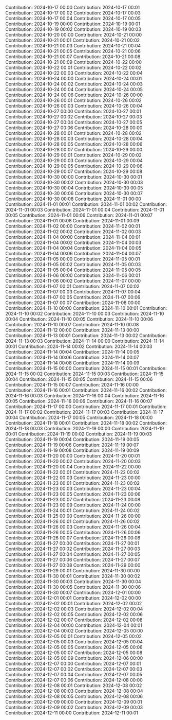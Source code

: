 Contribution: 2024-10-17 00:00
Contribution: 2024-10-17 00:01
Contribution: 2024-10-17 00:02
Contribution: 2024-10-17 00:03
Contribution: 2024-10-17 00:04
Contribution: 2024-10-17 00:05
Contribution: 2024-10-19 00:00
Contribution: 2024-10-19 00:01
Contribution: 2024-10-19 00:02
Contribution: 2024-10-19 00:03
Contribution: 2024-10-20 00:00
Contribution: 2024-10-21 00:00
Contribution: 2024-10-21 00:01
Contribution: 2024-10-21 00:02
Contribution: 2024-10-21 00:03
Contribution: 2024-10-21 00:04
Contribution: 2024-10-21 00:05
Contribution: 2024-10-21 00:06
Contribution: 2024-10-21 00:07
Contribution: 2024-10-21 00:08
Contribution: 2024-10-21 00:09
Contribution: 2024-10-22 00:00
Contribution: 2024-10-22 00:01
Contribution: 2024-10-22 00:02
Contribution: 2024-10-22 00:03
Contribution: 2024-10-22 00:04
Contribution: 2024-10-24 00:00
Contribution: 2024-10-24 00:01
Contribution: 2024-10-24 00:02
Contribution: 2024-10-24 00:03
Contribution: 2024-10-24 00:04
Contribution: 2024-10-24 00:05
Contribution: 2024-10-24 00:06
Contribution: 2024-10-26 00:00
Contribution: 2024-10-26 00:01
Contribution: 2024-10-26 00:02
Contribution: 2024-10-26 00:03
Contribution: 2024-10-26 00:04
Contribution: 2024-10-27 00:00
Contribution: 2024-10-27 00:01
Contribution: 2024-10-27 00:02
Contribution: 2024-10-27 00:03
Contribution: 2024-10-27 00:04
Contribution: 2024-10-27 00:05
Contribution: 2024-10-27 00:06
Contribution: 2024-10-28 00:00
Contribution: 2024-10-28 00:01
Contribution: 2024-10-28 00:02
Contribution: 2024-10-28 00:03
Contribution: 2024-10-28 00:04
Contribution: 2024-10-28 00:05
Contribution: 2024-10-28 00:06
Contribution: 2024-10-28 00:07
Contribution: 2024-10-29 00:00
Contribution: 2024-10-29 00:01
Contribution: 2024-10-29 00:02
Contribution: 2024-10-29 00:03
Contribution: 2024-10-29 00:04
Contribution: 2024-10-29 00:05
Contribution: 2024-10-29 00:06
Contribution: 2024-10-29 00:07
Contribution: 2024-10-29 00:08
Contribution: 2024-10-30 00:00
Contribution: 2024-10-30 00:01
Contribution: 2024-10-30 00:02
Contribution: 2024-10-30 00:03
Contribution: 2024-10-30 00:04
Contribution: 2024-10-30 00:05
Contribution: 2024-10-30 00:06
Contribution: 2024-10-30 00:07
Contribution: 2024-10-30 00:08
Contribution: 2024-11-01 00:00
Contribution: 2024-11-01 00:01
Contribution: 2024-11-01 00:02
Contribution: 2024-11-01 00:03
Contribution: 2024-11-01 00:04
Contribution: 2024-11-01 00:05
Contribution: 2024-11-01 00:06
Contribution: 2024-11-01 00:07
Contribution: 2024-11-01 00:08
Contribution: 2024-11-01 00:09
Contribution: 2024-11-02 00:00
Contribution: 2024-11-02 00:01
Contribution: 2024-11-02 00:02
Contribution: 2024-11-02 00:03
Contribution: 2024-11-04 00:00
Contribution: 2024-11-04 00:01
Contribution: 2024-11-04 00:02
Contribution: 2024-11-04 00:03
Contribution: 2024-11-04 00:04
Contribution: 2024-11-04 00:05
Contribution: 2024-11-04 00:06
Contribution: 2024-11-04 00:07
Contribution: 2024-11-05 00:00
Contribution: 2024-11-05 00:01
Contribution: 2024-11-05 00:02
Contribution: 2024-11-05 00:03
Contribution: 2024-11-05 00:04
Contribution: 2024-11-05 00:05
Contribution: 2024-11-06 00:00
Contribution: 2024-11-06 00:01
Contribution: 2024-11-06 00:02
Contribution: 2024-11-07 00:00
Contribution: 2024-11-07 00:01
Contribution: 2024-11-07 00:02
Contribution: 2024-11-07 00:03
Contribution: 2024-11-07 00:04
Contribution: 2024-11-07 00:05
Contribution: 2024-11-07 00:06
Contribution: 2024-11-07 00:07
Contribution: 2024-11-08 00:00
Contribution: 2024-11-10 00:00
Contribution: 2024-11-10 00:01
Contribution: 2024-11-10 00:02
Contribution: 2024-11-10 00:03
Contribution: 2024-11-10 00:04
Contribution: 2024-11-10 00:05
Contribution: 2024-11-10 00:06
Contribution: 2024-11-10 00:07
Contribution: 2024-11-10 00:08
Contribution: 2024-11-12 00:00
Contribution: 2024-11-13 00:00
Contribution: 2024-11-13 00:01
Contribution: 2024-11-13 00:02
Contribution: 2024-11-13 00:03
Contribution: 2024-11-14 00:00
Contribution: 2024-11-14 00:01
Contribution: 2024-11-14 00:02
Contribution: 2024-11-14 00:03
Contribution: 2024-11-14 00:04
Contribution: 2024-11-14 00:05
Contribution: 2024-11-14 00:06
Contribution: 2024-11-14 00:07
Contribution: 2024-11-14 00:08
Contribution: 2024-11-14 00:09
Contribution: 2024-11-15 00:00
Contribution: 2024-11-15 00:01
Contribution: 2024-11-15 00:02
Contribution: 2024-11-15 00:03
Contribution: 2024-11-15 00:04
Contribution: 2024-11-15 00:05
Contribution: 2024-11-15 00:06
Contribution: 2024-11-15 00:07
Contribution: 2024-11-16 00:00
Contribution: 2024-11-16 00:01
Contribution: 2024-11-16 00:02
Contribution: 2024-11-16 00:03
Contribution: 2024-11-16 00:04
Contribution: 2024-11-16 00:05
Contribution: 2024-11-16 00:06
Contribution: 2024-11-16 00:07
Contribution: 2024-11-17 00:00
Contribution: 2024-11-17 00:01
Contribution: 2024-11-17 00:02
Contribution: 2024-11-17 00:03
Contribution: 2024-11-17 00:04
Contribution: 2024-11-17 00:05
Contribution: 2024-11-18 00:00
Contribution: 2024-11-18 00:01
Contribution: 2024-11-18 00:02
Contribution: 2024-11-18 00:03
Contribution: 2024-11-19 00:00
Contribution: 2024-11-19 00:01
Contribution: 2024-11-19 00:02
Contribution: 2024-11-19 00:03
Contribution: 2024-11-19 00:04
Contribution: 2024-11-19 00:05
Contribution: 2024-11-19 00:06
Contribution: 2024-11-19 00:07
Contribution: 2024-11-19 00:08
Contribution: 2024-11-19 00:09
Contribution: 2024-11-20 00:00
Contribution: 2024-11-20 00:01
Contribution: 2024-11-20 00:02
Contribution: 2024-11-20 00:03
Contribution: 2024-11-20 00:04
Contribution: 2024-11-22 00:00
Contribution: 2024-11-22 00:01
Contribution: 2024-11-22 00:02
Contribution: 2024-11-22 00:03
Contribution: 2024-11-23 00:00
Contribution: 2024-11-23 00:01
Contribution: 2024-11-23 00:02
Contribution: 2024-11-23 00:03
Contribution: 2024-11-23 00:04
Contribution: 2024-11-23 00:05
Contribution: 2024-11-23 00:06
Contribution: 2024-11-23 00:07
Contribution: 2024-11-23 00:08
Contribution: 2024-11-23 00:09
Contribution: 2024-11-24 00:00
Contribution: 2024-11-24 00:01
Contribution: 2024-11-24 00:02
Contribution: 2024-11-25 00:00
Contribution: 2024-11-26 00:00
Contribution: 2024-11-26 00:01
Contribution: 2024-11-26 00:02
Contribution: 2024-11-26 00:03
Contribution: 2024-11-26 00:04
Contribution: 2024-11-26 00:05
Contribution: 2024-11-26 00:06
Contribution: 2024-11-26 00:07
Contribution: 2024-11-26 00:08
Contribution: 2024-11-27 00:00
Contribution: 2024-11-27 00:01
Contribution: 2024-11-27 00:02
Contribution: 2024-11-27 00:03
Contribution: 2024-11-27 00:04
Contribution: 2024-11-27 00:05
Contribution: 2024-11-27 00:06
Contribution: 2024-11-27 00:07
Contribution: 2024-11-27 00:08
Contribution: 2024-11-29 00:00
Contribution: 2024-11-29 00:01
Contribution: 2024-11-30 00:00
Contribution: 2024-11-30 00:01
Contribution: 2024-11-30 00:02
Contribution: 2024-11-30 00:03
Contribution: 2024-11-30 00:04
Contribution: 2024-11-30 00:05
Contribution: 2024-11-30 00:06
Contribution: 2024-11-30 00:07
Contribution: 2024-12-01 00:00
Contribution: 2024-12-01 00:01
Contribution: 2024-12-02 00:00
Contribution: 2024-12-02 00:01
Contribution: 2024-12-02 00:02
Contribution: 2024-12-02 00:03
Contribution: 2024-12-02 00:04
Contribution: 2024-12-02 00:05
Contribution: 2024-12-02 00:06
Contribution: 2024-12-02 00:07
Contribution: 2024-12-02 00:08
Contribution: 2024-12-04 00:00
Contribution: 2024-12-04 00:01
Contribution: 2024-12-04 00:02
Contribution: 2024-12-05 00:00
Contribution: 2024-12-05 00:01
Contribution: 2024-12-05 00:02
Contribution: 2024-12-05 00:03
Contribution: 2024-12-05 00:04
Contribution: 2024-12-05 00:05
Contribution: 2024-12-05 00:06
Contribution: 2024-12-05 00:07
Contribution: 2024-12-05 00:08
Contribution: 2024-12-05 00:09
Contribution: 2024-12-06 00:00
Contribution: 2024-12-07 00:00
Contribution: 2024-12-07 00:01
Contribution: 2024-12-07 00:02
Contribution: 2024-12-07 00:03
Contribution: 2024-12-07 00:04
Contribution: 2024-12-07 00:05
Contribution: 2024-12-07 00:06
Contribution: 2024-12-08 00:00
Contribution: 2024-12-08 00:01
Contribution: 2024-12-08 00:02
Contribution: 2024-12-08 00:03
Contribution: 2024-12-08 00:04
Contribution: 2024-12-08 00:05
Contribution: 2024-12-08 00:06
Contribution: 2024-12-09 00:00
Contribution: 2024-12-09 00:01
Contribution: 2024-12-09 00:02
Contribution: 2024-12-09 00:03
Contribution: 2024-12-11 00:00
Contribution: 2024-12-11 00:01
